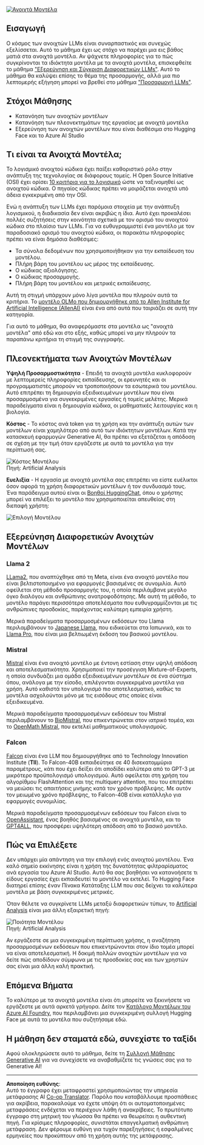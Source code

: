 <!--
CO_OP_TRANSLATOR_METADATA:
{
  "original_hash": "a2a83aac52158c23161046cbd13faa2b",
  "translation_date": "2025-10-17T18:31:08+00:00",
  "source_file": "16-open-source-models/README.md",
  "language_code": "el"
}
-->
[![Ανοιχτά Μοντέλα](../../../translated_images/16-lesson-banner.6b56555e8404fda1716382db4832cecbe616ccd764de381f0af6cfd694d05f74.el.png)](https://youtu.be/CuICgfuHFSg?si=x8SpFRUsIxM9dohN)

## Εισαγωγή

Ο κόσμος των ανοιχτών LLMs είναι συναρπαστικός και συνεχώς εξελίσσεται. Αυτό το μάθημα έχει ως στόχο να παρέχει μια εις βάθος ματιά στα ανοιχτά μοντέλα. Αν ψάχνετε πληροφορίες για το πώς συγκρίνονται τα ιδιόκτητα μοντέλα με τα ανοιχτά μοντέλα, επισκεφθείτε το μάθημα ["Εξερεύνηση και Σύγκριση Διαφορετικών LLMs"](../02-exploring-and-comparing-different-llms/README.md?WT.mc_id=academic-105485-koreyst). Αυτό το μάθημα θα καλύψει επίσης το θέμα της προσαρμογής, αλλά μια πιο λεπτομερής εξήγηση μπορεί να βρεθεί στο μάθημα ["Προσαρμογή LLMs"](../18-fine-tuning/README.md?WT.mc_id=academic-105485-koreyst).

## Στόχοι Μάθησης

- Κατανόηση των ανοιχτών μοντέλων
- Κατανόηση των πλεονεκτημάτων της εργασίας με ανοιχτά μοντέλα
- Εξερεύνηση των ανοιχτών μοντέλων που είναι διαθέσιμα στο Hugging Face και το Azure AI Studio

## Τι είναι τα Ανοιχτά Μοντέλα;

Το λογισμικό ανοιχτού κώδικα έχει παίξει καθοριστικό ρόλο στην ανάπτυξη της τεχνολογίας σε διάφορους τομείς. Η Open Source Initiative (OSI) έχει ορίσει [10 κριτήρια για το λογισμικό](https://web.archive.org/web/20241126001143/https://opensource.org/osd?WT.mc_id=academic-105485-koreyst) ώστε να ταξινομηθεί ως ανοιχτού κώδικα. Ο πηγαίος κώδικας πρέπει να μοιράζεται ανοιχτά υπό άδεια εγκεκριμένη από την OSI.

Ενώ η ανάπτυξη των LLMs έχει παρόμοια στοιχεία με την ανάπτυξη λογισμικού, η διαδικασία δεν είναι ακριβώς η ίδια. Αυτό έχει προκαλέσει πολλές συζητήσεις στην κοινότητα σχετικά με τον ορισμό του ανοιχτού κώδικα στο πλαίσιο των LLMs. Για να ευθυγραμμιστεί ένα μοντέλο με τον παραδοσιακό ορισμό του ανοιχτού κώδικα, οι παρακάτω πληροφορίες πρέπει να είναι δημόσια διαθέσιμες:

- Τα σύνολα δεδομένων που χρησιμοποιήθηκαν για την εκπαίδευση του μοντέλου.
- Πλήρη βάρη του μοντέλου ως μέρος της εκπαίδευσης.
- Ο κώδικας αξιολόγησης.
- Ο κώδικας προσαρμογής.
- Πλήρη βάρη του μοντέλου και μετρικές εκπαίδευσης.

Αυτή τη στιγμή υπάρχουν μόνο λίγα μοντέλα που πληρούν αυτά τα κριτήρια. Το [μοντέλο OLMo που δημιουργήθηκε από το Allen Institute for Artificial Intelligence (AllenAI)](https://huggingface.co/allenai/OLMo-7B?WT.mc_id=academic-105485-koreyst) είναι ένα από αυτά που ταιριάζει σε αυτή την κατηγορία.

Για αυτό το μάθημα, θα αναφερόμαστε στα μοντέλα ως "ανοιχτά μοντέλα" από εδώ και στο εξής, καθώς μπορεί να μην πληρούν τα παραπάνω κριτήρια τη στιγμή της συγγραφής.

## Πλεονεκτήματα των Ανοιχτών Μοντέλων

**Υψηλή Προσαρμοστικότητα** - Επειδή τα ανοιχτά μοντέλα κυκλοφορούν με λεπτομερείς πληροφορίες εκπαίδευσης, οι ερευνητές και οι προγραμματιστές μπορούν να τροποποιήσουν τα εσωτερικά του μοντέλου. Αυτό επιτρέπει τη δημιουργία εξειδικευμένων μοντέλων που είναι προσαρμοσμένα για συγκεκριμένες εργασίες ή τομείς μελέτης. Μερικά παραδείγματα είναι η δημιουργία κώδικα, οι μαθηματικές λειτουργίες και η βιολογία.

**Κόστος** - Το κόστος ανά token για τη χρήση και την ανάπτυξη αυτών των μοντέλων είναι χαμηλότερο από αυτό των ιδιόκτητων μοντέλων. Κατά την κατασκευή εφαρμογών Generative AI, θα πρέπει να εξετάζεται η απόδοση σε σχέση με την τιμή όταν εργάζεστε με αυτά τα μοντέλα για την περίπτωσή σας.

![Κόστος Μοντέλου](../../../translated_images/model-price.3f5a3e4d32ae00b465325159e1f4ebe7b5861e95117518c6bfc37fe842950687.el.png)  
Πηγή: Artificial Analysis

**Ευελιξία** - Η εργασία με ανοιχτά μοντέλα σας επιτρέπει να είστε ευέλικτοι όσον αφορά τη χρήση διαφορετικών μοντέλων ή τον συνδυασμό τους. Ένα παράδειγμα αυτού είναι οι [Βοηθοί HuggingChat](https://huggingface.co/chat?WT.mc_id=academic-105485-koreyst), όπου ο χρήστης μπορεί να επιλέξει το μοντέλο που χρησιμοποιείται απευθείας στη διεπαφή χρήστη:

![Επιλογή Μοντέλου](../../../translated_images/choose-model.f095d15bbac922141591fd4fac586dc8d25e69b42abf305d441b84c238e293f2.el.png)

## Εξερεύνηση Διαφορετικών Ανοιχτών Μοντέλων

### Llama 2

[LLama2](https://huggingface.co/meta-llama?WT.mc_id=academic-105485-koreyst), που αναπτύχθηκε από τη Meta, είναι ένα ανοιχτό μοντέλο που είναι βελτιστοποιημένο για εφαρμογές βασισμένες σε συνομιλία. Αυτό οφείλεται στη μέθοδο προσαρμογής του, η οποία περιλάμβανε μεγάλο όγκο διαλόγου και ανθρώπινης ανατροφοδότησης. Με αυτή τη μέθοδο, το μοντέλο παράγει περισσότερα αποτελέσματα που ευθυγραμμίζονται με τις ανθρώπινες προσδοκίες, παρέχοντας καλύτερη εμπειρία χρήστη.

Μερικά παραδείγματα προσαρμοσμένων εκδόσεων του Llama περιλαμβάνουν το [Japanese Llama](https://huggingface.co/elyza/ELYZA-japanese-Llama-2-7b?WT.mc_id=academic-105485-koreyst), που ειδικεύεται στα Ιαπωνικά, και το [Llama Pro](https://huggingface.co/TencentARC/LLaMA-Pro-8B?WT.mc_id=academic-105485-koreyst), που είναι μια βελτιωμένη έκδοση του βασικού μοντέλου.

### Mistral

[Mistral](https://huggingface.co/mistralai?WT.mc_id=academic-105485-koreyst) είναι ένα ανοιχτό μοντέλο με έντονη εστίαση στην υψηλή απόδοση και αποτελεσματικότητα. Χρησιμοποιεί την προσέγγιση Mixture-of-Experts, η οποία συνδυάζει μια ομάδα εξειδικευμένων μοντέλων σε ένα σύστημα όπου, ανάλογα με την είσοδο, επιλέγονται συγκεκριμένα μοντέλα για χρήση. Αυτό καθιστά τον υπολογισμό πιο αποτελεσματικό, καθώς τα μοντέλα ασχολούνται μόνο με τις εισόδους στις οποίες είναι εξειδικευμένα.

Μερικά παραδείγματα προσαρμοσμένων εκδόσεων του Mistral περιλαμβάνουν το [BioMistral](https://huggingface.co/BioMistral/BioMistral-7B?text=Mon+nom+est+Thomas+et+mon+principal?WT.mc_id=academic-105485-koreyst), που επικεντρώνεται στον ιατρικό τομέα, και το [OpenMath Mistral](https://huggingface.co/nvidia/OpenMath-Mistral-7B-v0.1-hf?WT.mc_id=academic-105485-koreyst), που εκτελεί μαθηματικούς υπολογισμούς.

### Falcon

[Falcon](https://huggingface.co/tiiuae?WT.mc_id=academic-105485-koreyst) είναι ένα LLM που δημιουργήθηκε από το Technology Innovation Institute (**TII**). Το Falcon-40B εκπαιδεύτηκε σε 40 δισεκατομμύρια παραμέτρους, κάτι που έχει δείξει ότι αποδίδει καλύτερα από το GPT-3 με μικρότερο προϋπολογισμό υπολογισμού. Αυτό οφείλεται στη χρήση του αλγορίθμου FlashAttention και της multiquery attention, που του επιτρέπει να μειώσει τις απαιτήσεις μνήμης κατά τον χρόνο πρόβλεψης. Με αυτόν τον μειωμένο χρόνο πρόβλεψης, το Falcon-40B είναι κατάλληλο για εφαρμογές συνομιλίας.

Μερικά παραδείγματα προσαρμοσμένων εκδόσεων του Falcon είναι το [OpenAssistant](https://huggingface.co/OpenAssistant/falcon-40b-sft-top1-560?WT.mc_id=academic-105485-koreyst), ένας βοηθός βασισμένος σε ανοιχτά μοντέλα, και το [GPT4ALL](https://huggingface.co/nomic-ai/gpt4all-falcon?WT.mc_id=academic-105485-koreyst), που προσφέρει υψηλότερη απόδοση από το βασικό μοντέλο.

## Πώς να Επιλέξετε

Δεν υπάρχει μία απάντηση για την επιλογή ενός ανοιχτού μοντέλου. Ένα καλό σημείο εκκίνησης είναι η χρήση της δυνατότητας φιλτραρίσματος ανά εργασία του Azure AI Studio. Αυτό θα σας βοηθήσει να κατανοήσετε τι είδους εργασίες έχει εκπαιδευτεί το μοντέλο να εκτελεί. Το Hugging Face διατηρεί επίσης έναν Πίνακα Κατάταξης LLM που σας δείχνει τα καλύτερα μοντέλα με βάση συγκεκριμένες μετρικές.

Όταν θέλετε να συγκρίνετε LLMs μεταξύ διαφορετικών τύπων, το [Artificial Analysis](https://artificialanalysis.ai/?WT.mc_id=academic-105485-koreyst) είναι μια άλλη εξαιρετική πηγή:

![Ποιότητα Μοντέλου](../../../translated_images/model-quality.aaae1c22e00f7ee1cd9dc186c611ac6ca6627eabd19e5364dce9e216d25ae8a5.el.png)  
Πηγή: Artificial Analysis

Αν εργάζεστε σε μια συγκεκριμένη περίπτωση χρήσης, η αναζήτηση προσαρμοσμένων εκδόσεων που επικεντρώνονται στον ίδιο τομέα μπορεί να είναι αποτελεσματική. Η δοκιμή πολλών ανοιχτών μοντέλων για να δείτε πώς αποδίδουν σύμφωνα με τις προσδοκίες σας και των χρηστών σας είναι μια άλλη καλή πρακτική.

## Επόμενα Βήματα

Το καλύτερο με τα ανοιχτά μοντέλα είναι ότι μπορείτε να ξεκινήσετε να εργάζεστε με αυτά αρκετά γρήγορα. Δείτε τον [Κατάλογο Μοντέλων του Azure AI Foundry](https://ai.azure.com?WT.mc_id=academic-105485-koreyst), που περιλαμβάνει μια συγκεκριμένη συλλογή Hugging Face με αυτά τα μοντέλα που συζητήσαμε εδώ.

## Η μάθηση δεν σταματά εδώ, συνεχίστε το ταξίδι

Αφού ολοκληρώσετε αυτό το μάθημα, δείτε τη [Συλλογή Μάθησης Generative AI](https://aka.ms/genai-collection?WT.mc_id=academic-105485-koreyst) για να συνεχίσετε να αναβαθμίζετε τις γνώσεις σας για το Generative AI!

---

**Αποποίηση ευθύνης**:  
Αυτό το έγγραφο έχει μεταφραστεί χρησιμοποιώντας την υπηρεσία μετάφρασης AI [Co-op Translator](https://github.com/Azure/co-op-translator). Παρόλο που καταβάλλουμε προσπάθειες για ακρίβεια, παρακαλούμε να έχετε υπόψη ότι οι αυτοματοποιημένες μεταφράσεις ενδέχεται να περιέχουν λάθη ή ανακρίβειες. Το πρωτότυπο έγγραφο στη μητρική του γλώσσα θα πρέπει να θεωρείται η αυθεντική πηγή. Για κρίσιμες πληροφορίες, συνιστάται επαγγελματική ανθρώπινη μετάφραση. Δεν φέρουμε ευθύνη για τυχόν παρεξηγήσεις ή εσφαλμένες ερμηνείες που προκύπτουν από τη χρήση αυτής της μετάφρασης.